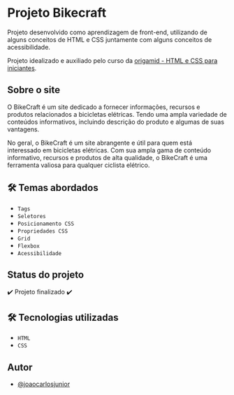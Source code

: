 
# Projeto Bikecraft

Projeto desenvolvido como aprendizagem de front-end, utilizando de alguns conceitos de HTML e CSS juntamente com alguns conceitos de acessibilidade. 

Projeto idealizado e auxiliado pelo curso da [origamid - HTML e CSS  para iniciantes](https://www.origamid.com/).

## Sobre o site

O BikeCraft é um site dedicado a fornecer informações, recursos e produtos relacionados a bicicletas elétricas. Tendo uma ampla variedade de conteúdos informativos, incluindo descrição do produto e algumas de suas vantagens.

No geral, o BikeCraft é um site abrangente e útil para quem está interessado em bicicletas elétricas. Com sua ampla gama de conteúdo informativo, recursos e produtos de alta qualidade, o BikeCraft é uma ferramenta valiosa para qualquer ciclista elétrico.
## 🛠 Temas abordados
- ``Tags``
- ``Seletores``
- ``Posicionamento CSS``
- ``Propriedades CSS``
- ``Grid``
- ``Flexbox``
- ``Acessibilidade``
## Status do projeto
:heavy_check_mark: Projeto finalizado :heavy_check_mark:
## 🛠 Tecnologias utilizadas
- ``HTML``
- ``CSS``


## Autor

- [@joaocarlosjunior](https://github.com/joaocarlosjunior)

